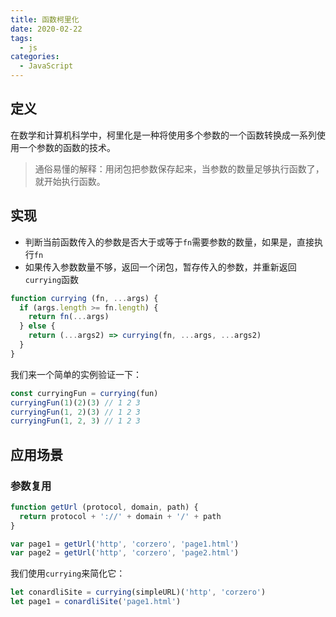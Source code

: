 ```yaml
---
title: 函数柯里化
date: 2020-02-22
tags:
  - js
categories:
  - JavaScript
---
```


## 定义

在数学和计算机科学中，柯里化是一种将使用多个参数的一个函数转换成一系列使用一个参数的函数的技术。

> 通俗易懂的解释：用闭包把参数保存起来，当参数的数量足够执行函数了，就开始执行函数。

## 实现

- 判断当前函数传入的参数是否大于或等于`fn`需要参数的数量，如果是，直接执行`fn`
- 如果传入参数数量不够，返回一个闭包，暂存传入的参数，并重新返回`currying`函数

```js
function currying (fn, ...args) {
  if (args.length >= fn.length) {
    return fn(...args)
  } else {
    return (...args2) => currying(fn, ...args, ...args2)
  }
}
```

我们来一个简单的实例验证一下：

```js
const curryingFun = currying(fun)
curryingFun(1)(2)(3) // 1 2 3
curryingFun(1, 2)(3) // 1 2 3
curryingFun(1, 2, 3) // 1 2 3
```

## 应用场景

### 参数复用

```js
function getUrl (protocol, domain, path) {
  return protocol + '://' + domain + '/' + path
}

var page1 = getUrl('http', 'corzero', 'page1.html')
var page2 = getUrl('http', 'corzero', 'page2.html')
```

我们使用`currying`来简化它：

```js
let conardliSite = currying(simpleURL)('http', 'corzero')
let page1 = conardliSite('page1.html')
```
